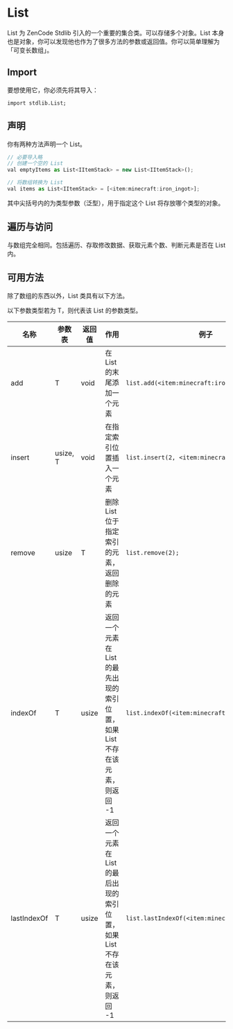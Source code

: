 # List

List 为 ZenCode Stdlib 引入的一个重要的集合类。可以存储多个对象。List 本身也是对象，你可以发现他也作为了很多方法的参数或返回值。你可以简单理解为「可变长数组」。

## Import

要想使用它，你必须先将其导入：

`import stdlib.List;`

## 声明

你有两种方法声明一个 List。

```javascript
// 必要导入略
// 创建一个空的 List
val emptyItems as List<IItemStack> = new List<IItemStack>();

// 将数组转换为 List
val items as List<IItemStack> = [<item:minecraft:iron_ingot>];
```

其中尖括号内的为类型参数（泛型），用于指定这个 List 将存放哪个类型的对象。

## 遍历与访问

与数组完全相同。包括遍历、存取修改数据、获取元素个数、判断元素是否在 List 内。

## 可用方法

除了数组的东西以外，List 类具有以下方法。

以下参数类型若为 T，则代表该 List 的参数类型。

| 名称 | 参数表 | 返回值 | 作用 | 例子 |
| --- | --- | --- | --- | ---- |
| add  | T     | void | 在 List 的末尾添加一个元素 | `list.add(<item:minecraft:iron_ingot>)` |
| insert | usize, T | void | 在指定索引位置插入一个元素 | `list.insert(2, <item:minecraft:iron_ingot>);` |
| remove | usize | T | 删除 List 位于指定索引的元素，返回删除的元素 | `list.remove(2);` |
| indexOf | T | usize | 返回一个元素在 List 的最先出现的索引位置，如果 List 不存在该元素，则返回 -1 | `list.indexOf(<item:minecraft:iron_ingot>)` |
| lastIndexOf | T | usize | 返回一个元素在 List 的最后出现的索引位置，如果 List 不存在该元素，则返回 -1 | `list.lastIndexOf(<item:minecraft:iron_ingot>)` |
